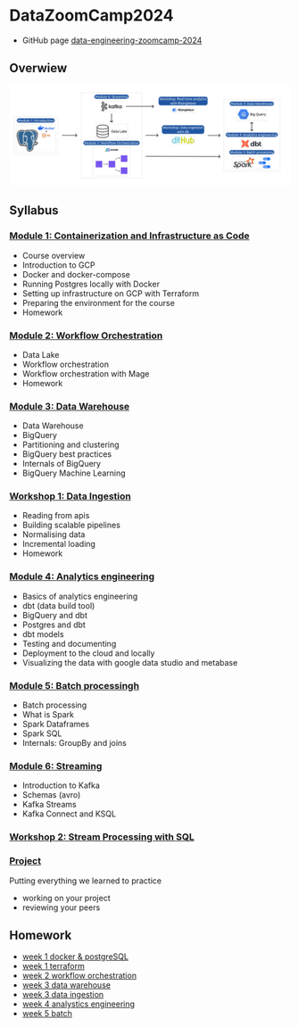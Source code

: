 # DataZoomCamp2024

- GitHub page [data-engineering-zoomcamp-2024](https://github.com/DataTalksClub/data-engineering-zoomcamp)


## Overwiew

![Overview from this course](https://github.com/Yokanisha/DataZoomCamp2024/blob/main/Images/arch_v3_workshops.jpg)


## Syllabus

### [Module 1: Containerization and Infrastructure as Code](https://github.com/Yokanisha/DataZoomCamp2024/blob/main/Week_1_Docker_and_PostgreSQL)
- Course overview
- Introduction to GCP
- Docker and docker-compose
- Running Postgres locally with Docker
- Setting up infrastructure on GCP with Terraform
- Preparing the environment for the course
- Homework




### [Module 2: Workflow Orchestration](https://github.com/Yokanisha/DataZoomCamp2024/blob/main/Week_2_Workflow_Orchestration)
- Data Lake
- Workflow orchestration
- Workflow orchestration with Mage
- Homework



### [Module 3: Data Warehouse](https://github.com/Yokanisha/DataZoomCamp2024/blob/main/Week_3_Data_Warehouse)
- Data Warehouse
- BigQuery
- Partitioning and clustering
- BigQuery best practices
- Internals of BigQuery
- BigQuery Machine Learning

### [Workshop 1: Data Ingestion](https://github.com/Yokanisha/DataZoomCamp2024/blob/main/Week_3_Workshop_1_Data_Ingestion)
- Reading from apis
- Building scalable pipelines
- Normalising data
- Incremental loading
- Homework

### [Module 4: Analytics engineering](https://github.com/Yokanisha/DataZoomCamp2024/blob/main/Week_4_Analytics_Engineering)
- Basics of analytics engineering
- dbt (data build tool)
- BigQuery and dbt
- Postgres and dbt
- dbt models
- Testing and documenting
- Deployment to the cloud and locally
- Visualizing the data with google data studio and metabase

### [Module 5: Batch processingh](https://github.com/Yokanisha/DataZoomCamp2024/blob/main/Week_5_Batch)
- Batch processing
- What is Spark
- Spark Dataframes
- Spark SQL
- Internals: GroupBy and joins

### [Module 6: Streaming]()
- Introduction to Kafka
- Schemas (avro)
- Kafka Streams
- Kafka Connect and KSQL

### [Workshop 2: Stream Processing with SQL]()

### [Project]()
Putting everything we learned to practice
- working on your project
- reviewing your peers


## Homework

- [week 1 docker & postgreSQL](https://github.com/Yokanisha/DataZoomCamp2024/blob/main/Week_1_Docker_and_PostgreSQL/Homework.md)
- [week 1 terraform](https://github.com/Yokanisha/DataZoomCamp2024/blob/main/Week_1_Terraform/Homework.md)
- [week 2 workflow orchestration](https://github.com/Yokanisha/DataZoomCamp2024/blob/main/Week_2_Workflow_Orchestration/Homework.md)
- [week 3 data warehouse](https://github.com/Yokanisha/DataZoomCamp2024/blob/main/Week_3_Data_Warehouse/Homework.md)
- [week 3 data ingestion](https://github.com/Yokanisha/DataZoomCamp2024/blob/main/Week_3_Workshop_1_Data_Ingestion/Homework.md)
- [week 4 analystics engineering](https://github.com/Yokanisha/DataZoomCamp2024/blob/main/Week_4_Analytics_Engineering/Homework.md)
- [week 5 batch](https://github.com/Yokanisha/DataZoomCamp2024/blob/main/Week_5_Batch/Homework.md)
